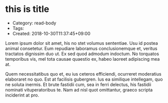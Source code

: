 this is title
=============
- Category: read-body
- Tags: 
- Created: 2018-10-30T11:37:45+09:00

Lorem ipsum dolor sit amet, his no stet volumus sententiae.
Usu id postea animal consetetur.
Eum repudiare laboramus conclusionemque et, veritus tractatos dignissim duo ut.
Ex sed quod admodum indoctum.
No torquatos temporibus vis, mel tota causae quaestio ex, habeo laoreet adipiscing mea at.

Quem necessitatibus quo et, eu ius ceteros efficiendi, ocurreret moderatius elaboraret no quo.
Est at facilisis gubergren.
Ius ea similique intellegam, quo ne soluta inermis.
Et brute fastidii cum, sea in ferri delectus, his fastidii nominati vituperatoribus te.
Nam ad nisl quot omittantur, graeco scripta inciderint at pro.
